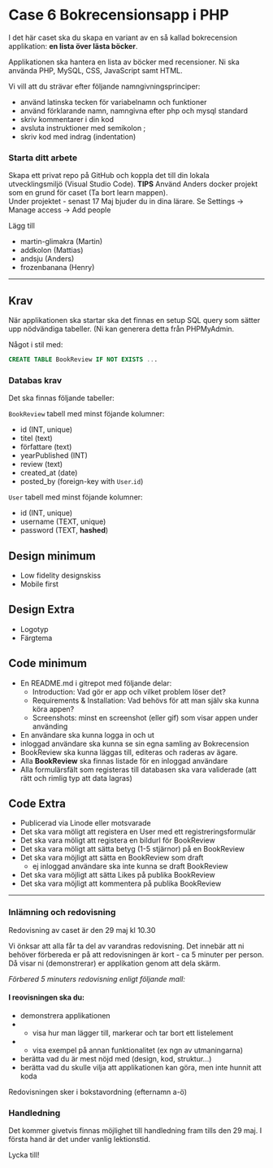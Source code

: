 # Case 6 Bokrecensionsapp i PHP

I det här caset ska du skapa en variant av en så kallad bokrecension applikation: **en lista över lästa böcker**.

Applikationen ska hantera en lista av böcker med recensioner. Ni ska använda PHP, MySQL, CSS, JavaScript samt HTML.

Vi vill att du strävar efter följande namngivningsprinciper:
- använd latinska tecken för variabelnamn och funktioner
- använd förklarande namn, namngivna efter php och mysql standard
- skriv kommentarer i din kod
- avsluta instruktioner med semikolon ;
- skriv kod med indrag (indentation)

### Starta ditt arbete
Skapa ett privat repo på GitHub och koppla det till din lokala utvecklingsmiljö (Visual Studio Code). **TIPS** Använd Anders docker projekt som en grund för caset (Ta bort learn mappen).  
Under projektet - senast 17 Maj bjuder du in dina lärare. Se Settings -> Manage access -> Add people

Lägg till

- martin-glimakra (Martin)
- addkolon (Mattias)
- andsju (Anders)
- frozenbanana (Henry)

***

## Krav
När applikationen ska startar ska det finnas en setup SQL query som sätter upp nödvändiga tabeller. (Ni kan generera detta från PHPMyAdmin.

Något i stil med:

```sql
CREATE TABLE BookReview IF NOT EXISTS ...
```

### Databas krav
Det ska finnas följande tabeller:

`BookReview` tabell med minst föjande kolumner:
- id (INT, unique)
- titel (text)
- författare (text)
- yearPublished (INT)
- review (text)
- created_at (date)
- posted_by (foreign-key with `User`.`id`)

`User` tabell med minst föjande kolumner:
- id (INT, unique)
- username (TEXT, unique)
- password (TEXT, **hashed**)

## Design minimum
- Low fidelity designskiss
- Mobile first

## Design Extra
- Logotyp
- Färgtema

## Code minimum
- En README.md i gitrepot med följande delar:
  - Introduction: Vad gör er app och vilket problem löser det?
  - Requirements & Installation: Vad behövs för att man själv ska kunna köra appen?
  - Screenshots: minst en screenshot (eller gif) som visar appen under använding
- En användare ska kunna logga in och ut
- inloggad användare ska kunna se sin egna samling av Bokrecension
- BookReview ska kunna läggas till, editeras och raderas av ägare.
- Alla **BookReview** ska finnas listade för en inloggad användare
- Alla formulärsfält som registeras till databasen ska vara validerade (att rätt och rimlig typ att data lagras)

## Code Extra
- Publicerad via Linode eller motsvarade
- Det ska vara möligt att registera en User med ett registreringsformulär
- Det ska vara möligt att registera en bildurl för BookReview
- Det ska vara möligt att sätta betyg (1-5 stjärnor) på en BookReview
- Det ska vara möjligt att sätta en BookReview som draft
   - ej inloggad användare ska inte kunna se draft BookReview
- Det ska vara möjligt att sätta Likes på publika BookReview
- Det ska vara möjligt att kommentera på publika BookReview
***

### Inlämning och redovisning
Redovisning av caset är den 29 maj kl 10.30 

Vi önksar att alla får ta del av varandras redovisning. Det innebär att ni behöver förbereda er på att redovisningen är kort - ca 5 minuter per person. Då visar ni (demonstrerar) er applikation genom att dela skärm.

*Förbered 5 minuters redovisning enligt följande mall:*

#### I reovisningen ska du:
- demonstrera applikationen
- - visa hur man lägger till, markerar och tar bort ett listelement
- - visa exempel på annan funktionalitet (ex ngn av utmaningarna)
- berätta vad du är mest nöjd med (design, kod, struktur...)
- berätta vad du skulle vilja att applikationen kan göra, men inte hunnit att koda

Redovisningen sker i bokstavordning (efternamn a-ö)

### Handledning
Det kommer givetvis finnas möjlighet till handledning fram tills den 29 maj. I första hand är det under vanlig lektionstid.

Lycka till!
